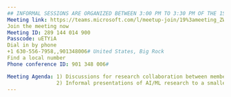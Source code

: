 ```yaml
---
## INFORMAL SESSIONS ARE ORGANIZED BETWEEN 3:00 PM TO 3:30 PM OF THE 1ST AND 3RD WEEKS OF EVERY MONTH
Meeting link: https://teams.microsoft.com/l/meetup-join/19%3ameeting_ZWRhM2UwYTgtZDlmOS00OTMwLTljNmUtOGNjNDdhMjNlZTNj%40thread.v2/0?context=%7b%22Tid%22%3a%220cfca185-25f7-49e3-8ae7-704d5326e285%22%2c%22Oid%22%3a%229908370d-7aca-4f24-b474-6b0319afc0aa%22%7d
Join the meeting now
Meeting ID: 289 144 014 900
Passcode: uETYiA
Dial in by phone
+1 630-556-7958,,901348006# United States, Big Rock
Find a local number
Phone conference ID: 901 348 006#

Meeting Agenda: 1) Discussions for research collaboration between members from different departments in the AI/ML space
                2) Informal presentations of AI/ML research to a smaller audience for feedback and stimulate conversation on the topic  
---
```



